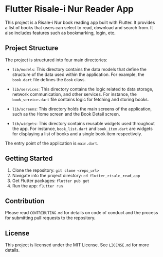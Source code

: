 # Flutter Risale-i Nur Reader App

This project is a Risale-i Nur book reading app built with Flutter. It provides a list of books that users can select to read, download and search from. It also includes features such as bookmarking, login, etc.

## Project Structure

The project is structured into four main directories:

- `lib/models`: This directory contains the data models that define the structure of the data used within the application. For example, the `book.dart` file defines the `Book` class.

- `lib/services`: This directory contains the logic related to data storage, network communication, and other services. For instance, the `book_service.dart` file contains logic for fetching and storing books.

- `lib/screens`: This directory holds the main screens of the application, such as the Home screen and the Book Detail screen.

- `lib/widgets`: This directory contains reusable widgets used throughout the app. For instance, `book_list.dart` and `book_item.dart` are widgets for displaying a list of books and a single book item respectively.

The entry point of the application is `main.dart`.

## Getting Started

1. Clone the repository: `git clone <repo_url>`
2. Navigate into the project directory: `cd flutter_risale_read_app`
3. Get Flutter packages: `flutter pub get`
4. Run the app: `flutter run`

## Contribution

Please read `CONTRIBUTING.md` for details on code of conduct and the process for submitting pull requests to the repository.

## License

This project is licensed under the MIT License. See `LICENSE.md` for more details.
